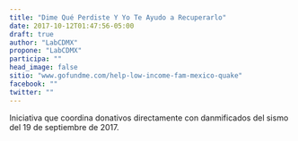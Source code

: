 ```yaml
---
title: "Dime Qué Perdiste Y Yo Te Ayudo a Recuperarlo"
date: 2017-10-12T01:47:56-05:00
draft: true
author: "LabCDMX"
propone: "LabCDMX"
participa: ""
head_image: false
sitio: "www.gofundme.com/help-low-income-fam-mexico-quake"
facebook: ""
twitter: ""
---
```

Iniciativa que coordina donativos directamente con danmificados del sismo del 19 de septiembre de 2017.
